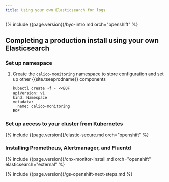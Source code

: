```yaml
---
title: Using your own Elasticsearch for logs
---
```


{% include {{page.version}}/byo-intro.md orch="openshift" %}

## Completing a production install using your own Elasticsearch

### Set up namespace

1. Create the `calico-monitoring` namespace to store configuration and set up other {{site.tseeprodname}} components

   ```
   kubectl create -f - <<EOF
   apiVersion: v1
   kind: Namespace
   metadata:
     name: calico-monitoring
   EOF
   ```

### Set up access to your cluster from Kubernetes

{% include {{page.version}}/elastic-secure.md orch="openshift" %}

### Installing Prometheus, Alertmanager, and Fluentd

{% include {{page.version}}/cnx-monitor-install.md orch="openshift" elasticsearch="external" %}

{% include {{page.version}}/gs-openshift-next-steps.md %}

